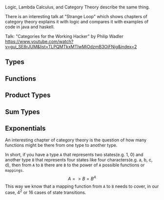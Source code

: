 Logic, Lambda Calculus, and Category Theory describe the same thing.

There is an interesting talk at "Strange Loop" which shows chapters of category theory explains it with logic and compares it with examples of code in java and haskell.

Talk: "Categories for the Working Hacker" by Philip Wadler https://www.youtube.com/watch?v=gui_SE8rJUM&list=TLPQMTkxMTIwMjOdzmB3OiFNig&index=2

## Types

## Functions

## Product Types

## Sum Types

## Exponentials
An interesting chapter of category theory is the question of how many functions might be there from one type to another type.

In short, if you have a type `A` that represents two states(e.g. 1, 0) and another type `B` that represents four states like four characters(e.g. a, b, c, d), then from `A` to `B` there are `B` to the power of `A` possible functions or `mappings`.
$$A => B = B^A$$
This way we know that a mapping function from `A` to `B` needs to cover, in our case, $4^2$ or 16 cases of state transitions.
